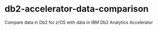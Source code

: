 # db2-accelerator-data-comparison
Compare data in Db2 for z/OS with data in IBM Db2 Analytics Accelerator
